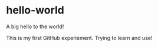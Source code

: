 # hello-world

A big hello to the world!

This is my first GitHub experiement.
Trying to learn and use!
